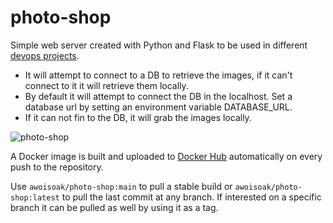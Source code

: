 # photo-shop
Simple web server created with Python and Flask to be used in different [devops projects](https://github.com/awoisoak/devops-sandbox).
- It will attempt to connect to a DB to retrieve the images, if it can't connect to it it will retrieve them locally.
- By default it will attempt to connect the DB in the localhost. Set a database url by setting an environment variable DATABASE_URL. 
- If it can not fin to the DB, it will grab the images locally.

![photo-shop](https://user-images.githubusercontent.com/11469990/198861198-b9af6107-7f2f-4533-82f7-02a0fcd72d3b.png)

A Docker image is built and uploaded to [Docker Hub](https://hub.docker.com/repository/docker/awoisoak/photo-shop) automatically on every push to the repository.

Use `awoisoak/photo-shop:main` to pull a stable build or 
`awoisoak/photo-shop:latest` to pull the last commit at any branch. 
If interested on a specific branch it can be pulled as well by using it as a tag.